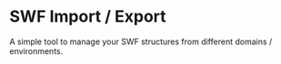 SWF Import / Export
===================

A simple tool to manage your SWF structures from different domains / environments.
